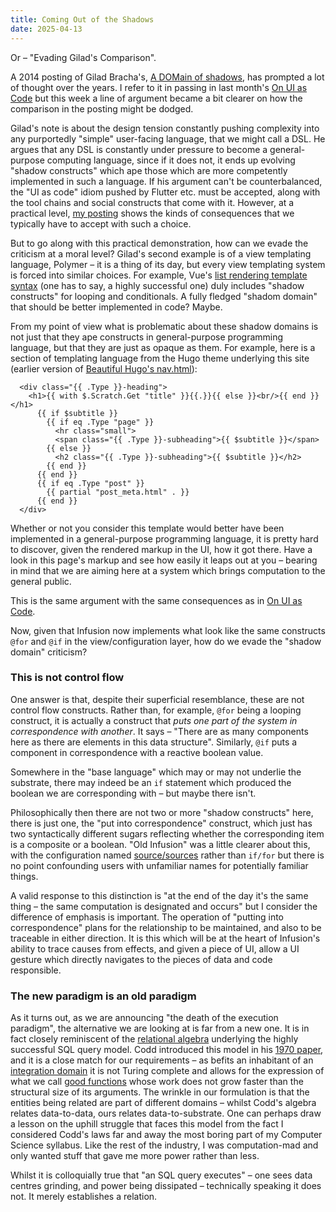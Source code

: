 ```yaml
---
title: Coming Out of the Shadows
date: 2025-04-13
---
```


Or &ndash; "Evading Gilad's Comparison".

A 2014 posting of Gilad Bracha's, [A DOMain of shadows](https://gbracha.blogspot.com/2014/09/a-domain-of-shadows.html), 
has prompted a lot of thought over the years. I refer to it in passing in last month's 
[On UI as Code](/post/2025-03-20-ui-as-code) but this week a line of argument became a bit clearer on how
the comparison in the posting might be dodged.

Gilad's note is about the design tension constantly pushing complexity into any purportedly "simple" user-facing language,
that we might call a DSL. He argues that any DSL is constantly under pressure to become a general-purpose computing
language, since if it does not, it ends up evolving "shadow constructs" which ape those which are more competently
implemented in such a language. If his argument can't be counterbalanced, the "UI as code" idiom pushed by Flutter etc.
must be accepted, along with the tool chains and social constructs that come with it. However, at a practical level,
[my posting](/post/2025-03-20-ui-as-code) shows the kinds of consequences that we typically have to accept with such a choice.

But to go along with this practical demonstration, how can we evade the criticism at a moral level? Gilad's second example
is of a view templating language, Polymer &ndash; it is a thing of its day, but every view templating system is forced
into similar choices. For example, Vue's [list rendering template syntax](https://vuejs.org/guide/essentials/list.html)
(one has to say, a highly successful one) duly includes "shadow constructs" for looping and conditionals. A fully
fledged "shadom domain" that should be better implemented in code? Maybe.

From my point of view what is problematic about these shadow domains is not just that they ape constructs in general-purpose
programming language, but that they are just as opaque as them. For example, here is a section of templating language
from the Hugo theme underlying this site (earlier version of [Beautiful Hugo's nav.html](https://github.com/halogenica/beautifulhugo/blob/master/layouts/partials/nav.html)): 

```
  <div class="{{ .Type }}-heading">
    <h1>{{ with $.Scratch.Get "title" }}{{.}}{{ else }}<br/>{{ end }}</h1>
      {{ if $subtitle }}
        {{ if eq .Type "page" }}
          <hr class="small">
          <span class="{{ .Type }}-subheading">{{ $subtitle }}</span>
        {{ else }}
          <h2 class="{{ .Type }}-subheading">{{ $subtitle }}</h2>
        {{ end }}
      {{ end }}
      {{ if eq .Type "post" }}
        {{ partial "post_meta.html" . }}
      {{ end }}
  </div>
```

Whether or not you consider this template would better have been implemented
in a general-purpose programming language, it is pretty hard to discover, given the rendered markup in the UI,
how it got there. Have a look in this page's markup and see how easily it leaps out at you &ndash; bearing in mind
that we are aiming here at a system which brings computation to the general public.

This is the same argument with the same consequences as in [On UI as Code](/post/2025-03-20-ui-as-code).

Now, given that Infusion now implements what look like the same constructs `@for` and `@if` 
in the view/configuration layer, how do we evade the "shadow domain" criticism?

### This is not control flow

One answer is that, despite their superficial resemblance, these are not control flow constructs. Rather than,
for example, `@for` being a looping construct, it is actually a construct that *puts one part of the system in
correspondence with another*. It says &ndash; "There are as many components here as there are elements in this
data structure". Similarly, `@if` puts a component in correspondence with a reactive boolean value.

Somewhere in the "base language" which may or may not underlie the substrate, there may indeed be an `if` statement
which produced the boolean we are corresponding with &ndash; but maybe there isn't.

Philosophically then there are not two or more "shadow constructs" here, there is just one, the "put into correspondence"
construct, which just has two syntactically different sugars reflecting whether the corresponding item is a composite
or a boolean. "Old Infusion" was a little clearer about this, with the configuration named 
[source/sources](https://docs.fluidproject.org/infusion/development/SubcomponentDeclaration#dynamic-subcomponents-with-a-source-array)
rather than `if/for` but there is no point confounding users with unfamiliar names for potentially familiar things.

A valid response to this distinction is "at the end of the day it's the same thing &ndash; the same computation is
designated and occurs" but I consider the difference of emphasis is important. 
The operation of "putting into correspondence" plans for the
relationship to be maintained, and also to be traceable in either direction. It is this which will be at the
heart of Infusion's ability to trace causes from effects, and given a piece of UI, allow a UI gesture which
directly navigates to the pieces of data and code responsible.  

### The new paradigm is an old paradigm

As it turns out, as we are announcing "the death of the execution paradigm", the alternative we are looking at is far
from a new one. It is in fact closely reminiscent of the [relational algebra](https://en.wikipedia.org/wiki/Relational_algebra)
underlying the highly successful SQL query model. 
Codd introduced this model in his [1970 paper](https://www.seas.upenn.edu/~zives/03f/cis550/codd.pdf), and it is a close
match for our requirements &ndash; as befits an inhabitant of an [integration domain](/term/integration-domain) it is
not Turing complete and allows for the expression of what we call [good functions](/term/a-good-function) whose work
does not grow faster than the structural size of its arguments. The wrinkle in our formulation is that the entities
being related are part of different domains &ndash; whilst Codd's algebra relates data-to-data, ours relates data-to-substrate.
One can perhaps draw a lesson on the uphill struggle that faces this model from the fact I considered Codd's laws
far and away the most boring part of my Computer Science syllabus. Like the rest of the industry, I was computation-mad
and only wanted stuff that gave me more power rather than less.

Whilst it is colloquially true that "an SQL query executes" &ndash; one sees data centres grinding, and power being
dissipated &ndash; technically speaking it does not. It merely establishes a relation.
